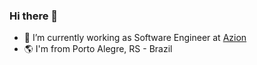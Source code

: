 ### Hi there 👋

- 🔭 I’m currently working as Software Engineer at [Azion](https://www.azion.com/)
- :earth_americas: I'm from Porto Alegre, RS - Brazil
